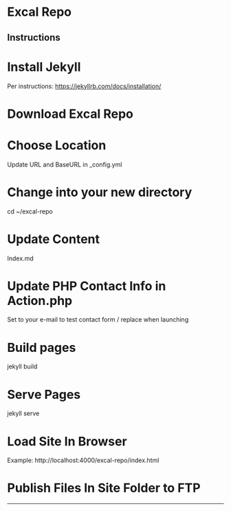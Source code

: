 # Excal Repo

Instructions
------
# Install Jekyll
Per instructions: https://jekyllrb.com/docs/installation/

# Download Excal Repo

# Choose Location
Update URL and BaseURL in _config.yml

# Change into your new directory
cd ~/excal-repo

# Update Content
Index.md

# Update PHP Contact Info in Action.php
Set to your e-mail to test contact form / replace when launching

# Build pages
jekyll build

# Serve Pages
jekyll serve

# Load Site In Browser
Example: http://localhost:4000/excal-repo/index.html

# Publish Files In Site Folder to FTP

------
